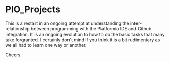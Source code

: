 # PIO_Projects
This is a restart in an ongoing attempt at understanding the inter-relationship between programming with the Platformio IDE and Github integration. It is an ongoing evolution to how to do the basic tasks that many take forgranted. I certainly don't mind if you think it is a bit rudimentary as we all had to learn one way or another.

Cheers.
